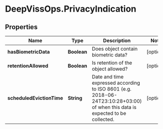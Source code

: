# DeepVissOps.PrivacyIndication

## Properties

Name | Type | Description | Notes
------------ | ------------- | ------------- | -------------
**hasBiometricData** | **Boolean** | Does object contain biometric data? | [optional] 
**retentionAllowed** | **Boolean** | Is retention of the object allowed? | [optional] 
**scheduledEvictionTime** | **String** | Date and time expressed according to ISO 8601 (e.g. 2018-06-24T23:10:28+03:00) of when this data is expected to be collected. | [optional] 


